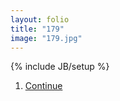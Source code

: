 ```yaml
---
layout: folio
title: "179"
image: "179.jpg"
---
```

{% include JB/setup %}

<div class="copy">
</div>

<div class="choice">
	<ol>
		<li><a href="180.html">
			Continue
</a></li>
	</ol>
</div>